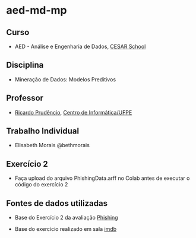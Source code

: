 # aed-md-mp
<html>
<head>
</head>
<body>
  <h2>Curso</h2>
  <ul>
    <li>AED - Análise e Engenharia de Dados, <a href="https://www.cesar.school/especializacao-em-analise-e-engenharia-de-dados/" target="_blank">CESAR School</a></li>
  </ul>
  <h2>Disciplina</h2>
  <ul>
    <li>Mineração de Dados: Modelos Preditivos</li>
  </ul>
  <h2>Professor</h2>
  <ul>
    <li><a href="https://www.cin.ufpe.br/~rbcp/english/index.htm" target ="_blank">Ricardo Prudêncio</a>, <a href="https://www3.cin.ufpe.br/br/pessoas/professores/pag/9" target ="_blank">Centro de Informática/UFPE</a></li>
  </ul>

  <h2>Trabalho Individual</h2>
  <ul>
    <li>Elisabeth Morais @bethmorais</li>
  </ul>
  
  <h2>Exercício 2</h2>
    <ul><li>Faça upload do arquivo PhishingData.arff no Colab antes de executar o código do exercício 2</ul>
  
  
  <h2>Fontes de dados utilizadas</h2>  
  <ul>
  <li>Base do Exercício 2 da avaliação <a href="https://archive.ics.uci.edu/ml/datasets/Website+Phishing#" target="_blank">Phishing</a>
  </ul>
  <ul>
  <li> Base do exercício realizado em sala <a href="https://github.com/bethmorais/aed-md-mp/blob/master/imdb_1000.csv" target="_blank">imdb</a>
  </ul>
  
</body>
</html>


